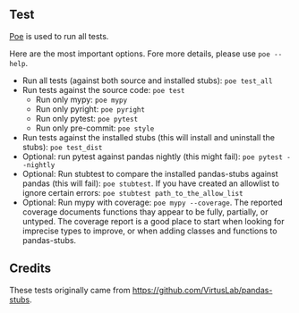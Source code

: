 ## Test

[Poe](https://github.com/nat-n/poethepoet) is used to run all tests.

Here are the most important options. Fore more details, please use `poe --help`.

- Run all tests (against both source and installed stubs): `poe test_all`
- Run tests against the source code: `poe test` 
  - Run only mypy: `poe mypy`
  - Run only pyright: `poe pyright`
  - Run only pytest: `poe pytest`
  - Run only pre-commit: `poe style`
- Run tests against the installed stubs (this will install and uninstall the stubs): `poe test_dist`
- Optional: run pytest against pandas nightly (this might fail): `poe pytest --nightly`
- Optional: Run stubtest to compare the installed pandas-stubs against pandas (this will fail): `poe stubtest`. If you have created an allowlist to ignore certain errors: `poe stubtest path_to_the_allow_list`
- Optional: Run mypy with coverage: `poe mypy --coverage`. The reported coverage documents functions thay appear to be fully, 
  partially, or untyped.  The coverage report is a good place to start when looking for imprecise types to improve, or when
  adding classes and functions to pandas-stubs.

## Credits
These tests originally came from https://github.com/VirtusLab/pandas-stubs.
